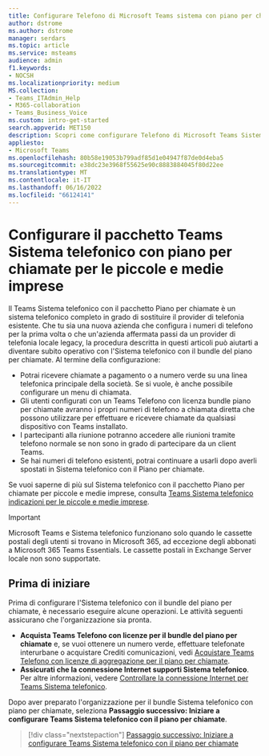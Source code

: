 ```yaml
---
title: Configurare Telefono di Microsoft Teams sistema con piano per chiamate per piccole e medie imprese
author: dstrome
ms.author: dstrome
manager: serdars
ms.topic: article
ms.service: msteams
audience: admin
f1.keywords:
- NOCSH
ms.localizationpriority: medium
MS.collection:
- Teams_ITAdmin_Help
- M365-collaboration
- Teams_Business_Voice
ms.custom: intro-get-started
search.appverid: MET150
description: Scopri come configurare Telefono di Microsoft Teams Sistema con Piano per chiamate nelle aziende o nelle organizzazioni di piccole e medie dimensioni.
appliesto:
- Microsoft Teams
ms.openlocfilehash: 80b58e19053b799adf85d1e04947f87de0d4eba5
ms.sourcegitcommit: e38dc23e3968f55625e90c8883884045f80d22ee
ms.translationtype: MT
ms.contentlocale: it-IT
ms.lasthandoff: 06/16/2022
ms.locfileid: "66124141"
---
```

# <a name="set-up-the-teams-phone-system-with-calling-plan-bundle-for-small-to-medium-businesses"></a>Configurare il pacchetto Teams Sistema telefonico con piano per chiamate per le piccole e medie imprese

Il Teams Sistema telefonico con il pacchetto Piano per chiamate è un sistema telefonico completo in grado di sostituire il provider di telefonia esistente. Che tu sia una nuova azienda che configura i numeri di telefono per la prima volta o che un'azienda affermata passi da un provider di telefonia locale legacy, la procedura descritta in questi articoli può aiutarti a diventare subito operativo con l'Sistema telefonico con il bundle del piano per chiamate. Al termine della configurazione:

* Potrai ricevere chiamate a pagamento o a numero verde su una linea telefonica principale della società. Se si vuole, è anche possibile configurare un menu di chiamata.
* Gli utenti configurati con un Teams Telefono con licenza bundle piano per chiamate avranno i propri numeri di telefono a chiamata diretta che possono utilizzare per effettuare e ricevere chiamate da qualsiasi dispositivo con Teams installato.
* I partecipanti alla riunione potranno accedere alle riunioni tramite telefono normale se non sono in grado di partecipare da un client Teams.
* Se hai numeri di telefono esistenti, potrai continuare a usarli dopo averli spostati in Sistema telefonico con il Piano per chiamate.

Se vuoi saperne di più sul Sistema telefonico con il pacchetto Piano per chiamate per piccole e medie imprese, consulta [Teams Sistema telefonico indicazioni per le piccole e medie imprese](whats-business-voice.md).

> [!IMPORTANT]
> Microsoft Teams e Sistema telefonico funzionano solo quando le cassette postali degli utenti si trovano in Microsoft 365, ad eccezione degli abbonati a Microsoft 365 Teams Essentials. Le cassette postali in Exchange Server locale non sono supportate.

## <a name="before-you-begin"></a>Prima di iniziare

Prima di configurare l'Sistema telefonico con il bundle del piano per chiamate, è necessario eseguire alcune operazioni. Le attività seguenti assicurano che l'organizzazione sia pronta.

* **Acquista Teams Telefono con licenze per il bundle del piano per chiamate** e, se vuoi ottenere un numero verde, effettuare telefonate interurbane o acquistare Crediti comunicazioni, vedi [Acquistare Teams Telefono con licenze di aggregazione per il piano per chiamate](whats-business-voice.md#how-do-i-purchase-teams-phone-with-calling-plan-bundle-licenses).
* **Assicurati che la connessione Internet supporti Sistema telefonico**. Per altre informazioni, vedere [Controllare la connessione Internet per Teams Sistema telefonico](get-ready-internet.md).

Dopo aver preparato l'organizzazione per il bundle Sistema telefonico con piano per chiamate, seleziona **Passaggio successivo: Iniziare a configurare Teams Sistema telefonico con il piano per chiamate**.

> [!div class="nextstepaction"]
> [Passaggio successivo: Iniziare a configurare Teams Sistema telefonico con il piano per chiamate](set-up-emergency-locations.md)
